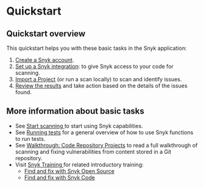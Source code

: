 # Quickstart

## Quickstart overview

This quickstart helps you with these basic tasks in the Snyk application:

1. [Create a Snyk account](create-or-log-in-to-a-snyk-account.md).
2. [Set up a Snyk integration](set-up-an-integration.md): to give Snyk access to your code for scanning.
3. [Import a Project](import-a-project.md) (or run a scan locally) to scan and identify issues.
4. [Review the results](view-snyk-scan-results.md) and take action based on the details of the issues found.

## More information about basic tasks

* See [Start scanning ](../../scan-with-snyk/start-scanning-using-the-cli-web-ui-or-api/)to start using Snyk capabilities.
* See [Running tests](../running-scans/) for a general overview of how to use Snyk functions to run tests.
* See [Walkthrough: Code Repository Projects](../walkthrough-code-repository-projects/) to read a full walkthrough of scanning and fixing vulnerabilities from content stored in a Git repository.
* Visit [Snyk Training ](https://training.snyk.io/)for related introductory training:
  * [Find and fix with Snyk Open Source](https://training.snyk.io/learning-paths/find-and-fix-with-snyk-open-source)
  * [Find and fix with Snyk Code](https://training.snyk.io/learning-paths/find-code-path)
